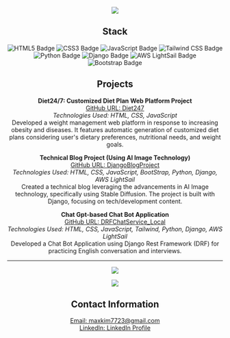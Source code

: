 <p align="center">
  <img src="https://capsule-render.vercel.app/api?type=wave&color=auto&height=300&section=header&text=Welcome!%20Maxhub.&fontSize=90" />
</p>
<h2 align="center">Stack</h2>

<p align="center">
  <!-- HTML Badge -->
  <img src="https://img.shields.io/badge/HTML5-E34F26?style=for-the-badge&logo=html5&logoColor=white" alt="HTML5 Badge"/>
  
  <!-- CSS Badge -->
  <img src="https://img.shields.io/badge/CSS3-1572B6?style=for-the-badge&logo=css3&logoColor=white" alt="CSS3 Badge"/>

  <!-- JavaScript Badge -->
  <img src="https://img.shields.io/badge/JavaScript-F7DF1E?style=for-the-badge&logo=javascript&logoColor=black" alt="JavaScript Badge"/>

  <!-- Tailwind CSS Badge -->
  <img src="https://img.shields.io/badge/Tailwind_CSS-38B2AC?style=for-the-badge&logo=tailwind-css&logoColor=white" alt="Tailwind CSS Badge"/>

  <!-- Python Badge -->
  <img src="https://img.shields.io/badge/Python-3776AB?style=for-the-badge&logo=python&logoColor=white" alt="Python Badge"/>

  <!-- Django Badge -->
  <img src="https://img.shields.io/badge/Django-092E20?style=for-the-badge&logo=django&logoColor=green" alt="Django Badge"/>

  <!-- AWS LightSail Badge -->
  <img src="https://img.shields.io/badge/AWS_LightSail-FF9900?style=for-the-badge&logo=amazon-aws&logoColor=white" alt="AWS LightSail Badge"/>

  <!-- Bootstrap Badge -->
  <img src="https://img.shields.io/badge/Bootstrap-7952B3?style=for-the-badge&logo=bootstrap&logoColor=white" alt="Bootstrap Badge"/>
</p>

<h2 align="center">Projects</h2>

<p align="center">
  <b>Diet24/7: Customized Diet Plan Web Platform Project</b><br>
  <a href="https://github.com/maxkim77/Diet247">GitHub URL: Diet247</a><br>
  <i>Technologies Used: HTML, CSS, JavaScript</i><br>
  Developed a weight management web platform in response to increasing obesity and diseases. It features automatic generation of customized diet plans considering user's dietary preferences, nutritional needs, and weight goals.
</p>

<p align="center">
  <b>Technical Blog Project (Using AI Image Technology)</b><br>
  <a href="https://github.com/maxkim77/DjangoBlogProject">GitHub URL: DjangoBlogProject</a><br>
  <i>Technologies Used: HTML, CSS, JavaScript, BootStrap, Python, Django, AWS LightSail</i><br>
  Created a technical blog leveraging the advancements in AI Image technology, specifically using Stable Diffusion. The project is built with Django, focusing on tech/development content.
</p>

<p align="center">
  <b>Chat Gpt-based Chat Bot Application</b><br>
  <a href="https://github.com/maxkim77/DRFChatService_Local">GitHub URL: DRFChatService_Local</a><br>
  <i>Technologies Used: HTML, CSS, JavaScript, Tailwind, Python, Django, AWS LightSail</i><br>
  Developed a Chat Bot Application using Django Rest Framework (DRF) for practicing English conversation and interviews.
</p>

------

<p align="center">
  <img src="https://github-readme-stats.vercel.app/api?username=maxkim77&show_icons=true&theme=radical" />
</p>

<p align="center">
  <img src="https://github-readme-stats.vercel.app/api/top-langs/?username=maxkim77" />
</p>

<h2 align="center">Contact Information</h2>

<p align="center">
  <a href="mailto:maxkim7723@gmail.com">Email: maxkim7723@gmail.com</a><br>
  <a href="https://www.linkedin.com/in/kjw77/">LinkedIn: LinkedIn Profile</a>
</p>
